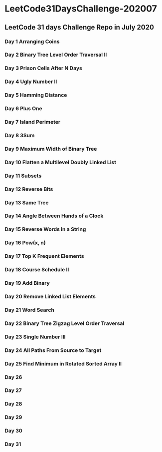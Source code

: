 # LeetCode31DaysChallenge-202007
## LeetCode 31 days Challenge Repo in July 2020
### Day 1 Arranging Coins
### Day 2 Binary Tree Level Order Traversal II
### Day 3 Prison Cells After N Days
### Day 4 Ugly Number II
### Day 5 Hamming Distance
### Day 6 Plus One
### Day 7 Island Perimeter
### Day 8 3Sum
### Day 9 Maximum Width of Binary Tree
### Day 10 Flatten a Multilevel Doubly Linked List
### Day 11 Subsets
### Day 12 Reverse Bits
### Day 13 Same Tree
### Day 14 Angle Between Hands of a Clock
### Day 15 Reverse Words in a String
### Day 16 Pow(x, n)
### Day 17 Top K Frequent Elements
### Day 18 Course Schedule II
### Day 19 Add Binary
### Day 20 Remove Linked List Elements
### Day 21 Word Search
### Day 22 Binary Tree Zigzag Level Order Traversal
### Day 23 Single Number III
### Day 24 All Paths From Source to Target
### Day 25 Find Minimum in Rotated Sorted Array II
### Day 26
### Day 27
### Day 28
### Day 29
### Day 30
### Day 31